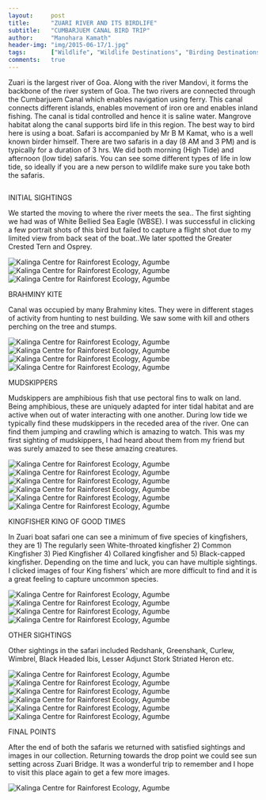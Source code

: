 ```yaml
---
layout:     post
title:      "ZUARI RIVER AND ITS BIRDLIFE"
subtitle:   "CUMBARJUEM CANAL BIRD TRIP"
author:     "Manohara Kamath"
header-img: "img/2015-06-17/1.jpg"
tags:       ["Wildlife", "Wildlife Destinations", "Birding Destinations", "Goa"]
comments:   true
---
```


<p>Zuari is the largest river of Goa. Along with the river Mandovi, it forms the backbone of the river system of Goa. The two rivers are connected through the Cumbarjuem Canal which enables navigation using ferry. This canal connects different islands, enables movement of iron ore and enables inland fishing. The canal is tidal controlled and hence it is saline water. Mangrove habitat along the canal supports bird life in this region. The best way to bird here is using a boat. Safari is accompanied by Mr B M Kamat, who is a well known birder himself. There are two safaris in a day (8 AM and 3 PM) and is typically for a duration of 3 hrs. We did both morning (High Tide) and afternoon (low tide) safaris. You can see some different types of life in low tide, so ideally if you are a new person to wildlife make sure you  take both the safaris.</p>

<img src="{{ site.baseurl}}/img/2015-06-17/2.jpg" alt="">

<p>INITIAL SIGHTINGS</p>

<p>We started the moving to where the river meets the sea.. The first sighting we had was of White Bellied Sea Eagle (WBSE). I was successful in clicking a few portrait shots of this bird but failed to capture a flight shot due to my limited view from back seat of the boat..We later spotted the Greater Crested Tern and Osprey.</p>

<img src="{{ site.baseurl}}/img/2015-06-17/3.jpg" alt="Kalinga Centre for Rainforest Ecology, Agumbe">

<img src="{{ site.baseurl}}/img/2015-06-17/4.jpg" alt="Kalinga Centre for Rainforest Ecology, Agumbe">

<img src="{{ site.baseurl}}/img/2015-06-17/5.jpg" alt="Kalinga Centre for Rainforest Ecology, Agumbe">

<p>BRAHMINY KITE</p>

<p>Canal was occupied by many Brahminy kites. They were in different stages of activity from hunting to nest building. We saw some with kill and others perching on the tree and stumps.</p>

<img src="{{ site.baseurl}}/img/2015-06-17/6.jpg" alt="Kalinga Centre for Rainforest Ecology, Agumbe">

<img src="{{ site.baseurl}}/img/2015-06-17/7.jpg" alt="Kalinga Centre for Rainforest Ecology, Agumbe">

<img src="{{ site.baseurl}}/img/2015-06-17/8.jpg" alt="Kalinga Centre for Rainforest Ecology, Agumbe">

<img src="{{ site.baseurl}}/img/2015-06-17/9.jpg" alt="Kalinga Centre for Rainforest Ecology, Agumbe">

<p>MUDSKIPPERS</p>

<p>Mudskippers are amphibious fish that use pectoral fins to walk on land. Being amphibious, these are uniquely adapted for inter tidal habitat and are active when out of water interacting with one another. During low tide we typically find these mudskippers in the receded area of the river. One can find them jumping and crawling which is amazing to watch. This was my first sighting of mudskippers, I had heard about them from my friend but was surely amazed to see these amazing creatures.</p>

<img src="{{ site.baseurl}}/img/2015-06-17/10.jpg" alt="Kalinga Centre for Rainforest Ecology, Agumbe">

<img src="{{ site.baseurl}}/img/2015-06-17/11.jpg" alt="Kalinga Centre for Rainforest Ecology, Agumbe">

<img src="{{ site.baseurl}}/img/2015-06-17/12.jpg" alt="Kalinga Centre for Rainforest Ecology, Agumbe">

<img src="{{ site.baseurl}}/img/2015-06-17/13.jpg" alt="Kalinga Centre for Rainforest Ecology, Agumbe">

<img src="{{ site.baseurl}}/img/2015-06-17/14.jpg" alt="Kalinga Centre for Rainforest Ecology, Agumbe">

<img src="{{ site.baseurl}}/img/2015-06-17/15.jpg" alt="Kalinga Centre for Rainforest Ecology, Agumbe">

<p>KINGFISHER KING OF GOOD TIMES</p>

<p>In Zuari boat safari one can see a minimum of five species of kingfishers, they are 1) The regularly seen White-throated kingfisher 2) Common Kingfisher 3) Pied Kingfisher 4) Collared kingfisher and 5) Black-capped kingfisher. Depending on the time and luck, you can have multiple sightings. I clicked images of four King fishers' which are more difficult to find and it is a great feeling to capture uncommon species.</p>

<img src="{{ site.baseurl}}/img/2015-06-17/16.jpg" alt="Kalinga Centre for Rainforest Ecology, Agumbe">

<img src="{{ site.baseurl}}/img/2015-06-17/17.jpg" alt="Kalinga Centre for Rainforest Ecology, Agumbe">

<img src="{{ site.baseurl}}/img/2015-06-17/18.jpg" alt="Kalinga Centre for Rainforest Ecology, Agumbe">

<img src="{{ site.baseurl}}/img/2015-06-17/19.jpg" alt="Kalinga Centre for Rainforest Ecology, Agumbe">

<p>OTHER SIGHTINGS</p>

<p>Other sightings in the safari included Redshank, Greenshank, Curlew, Wimbrel, Black Headed Ibis, Lesser Adjunct Stork Striated Heron etc.</p>

<img src="{{ site.baseurl}}/img/2015-06-17/20.jpg" alt="Kalinga Centre for Rainforest Ecology, Agumbe">

<img src="{{ site.baseurl}}/img/2015-06-17/21.jpg" alt="Kalinga Centre for Rainforest Ecology, Agumbe">

<img src="{{ site.baseurl}}/img/2015-06-17/22.jpg" alt="Kalinga Centre for Rainforest Ecology, Agumbe">

<img src="{{ site.baseurl}}/img/2015-06-17/23.jpg" alt="Kalinga Centre for Rainforest Ecology, Agumbe">

<img src="{{ site.baseurl}}/img/2015-06-17/24.jpg" alt="Kalinga Centre for Rainforest Ecology, Agumbe">

<img src="{{ site.baseurl}}/img/2015-06-17/25.jpg" alt="Kalinga Centre for Rainforest Ecology, Agumbe">

<p>FINAL POINTS</p>

<p>After the end of both the safaris we returned with satisfied sightings and images in our collection. Returning towards the drop point we could see sun setting across Zuari Bridge. It was a wonderful trip to remember and I hope to visit this place again to get a few more images.</p>

<img src="{{ site.baseurl}}/img/2015-06-17/26.jpg" alt="Kalinga Centre for Rainforest Ecology, Agumbe">





